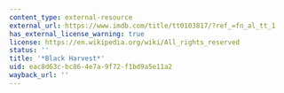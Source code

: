 ```yaml
---
content_type: external-resource
external_url: https://www.imdb.com/title/tt0103817/?ref_=fn_al_tt_1
has_external_license_warning: true
license: https://en.wikipedia.org/wiki/All_rights_reserved
status: ''
title: '*Black Harvest*'
uid: eac8d63c-bc86-4e7a-9f72-f1bd9a5e11a2
wayback_url: ''
---
```

